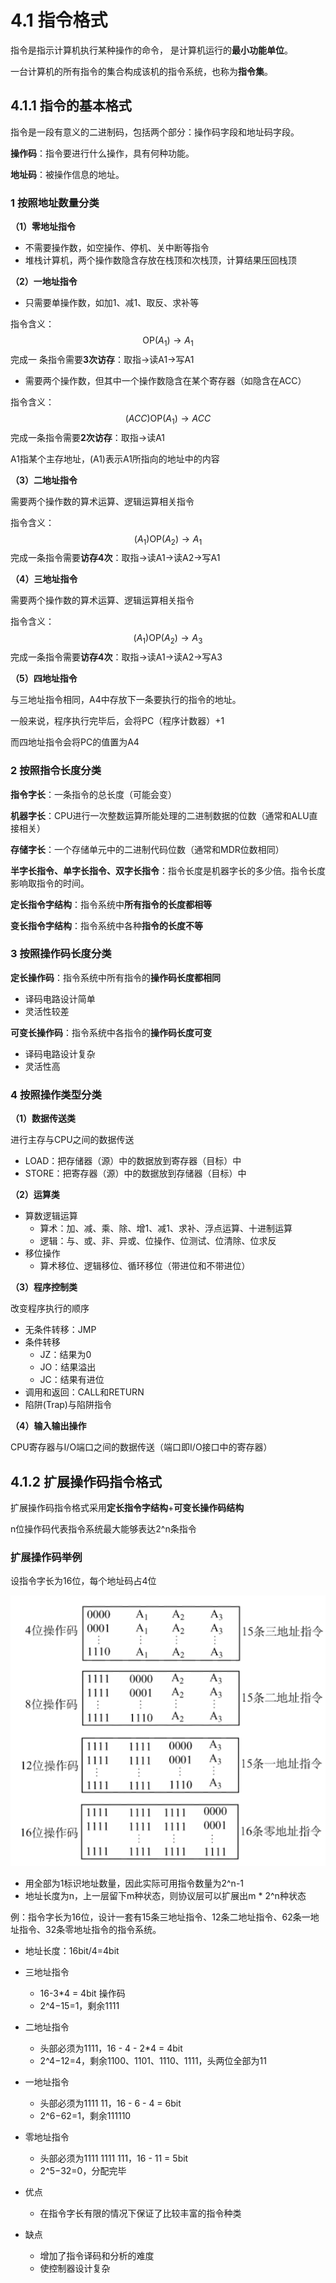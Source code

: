 # 4.1 指令格式

指令是指示计算机执行某种操作的命令， 是计算机运行的**最小功能单位**。

一台计算机的所有指令的集合构成该机的指令系统，也称为**指令集**。

## 4.1.1 指令的基本格式

指令是一段有意义的二进制码，包括两个部分：操作码字段和地址码字段。

**操作码**：指令要进行什么操作，具有何种功能。

**地址码**：被操作信息的地址。

### 1 按照地址数量分类

**（1）零地址指令**

- 不需要操作数，如空操作、停机、关中断等指令
- 堆栈计算机，两个操作数隐含存放在栈顶和次栈顶，计算结果压回栈顶

**（2）一地址指令**

- 只需要单操作数，如加1、减1、取反、求补等

指令含义：
$$
\text{OP}(A_{1})\to A_{1}
$$
完成一 条指令需要**3次访存**：取指→读A1→写A1

- 需要两个操作数，但其中一个操作数隐含在某个寄存器（如隐含在ACC）

指令含义：
$$
(ACC)\text{OP}(A_{1})\to ACC
$$
完成一条指令需要**2次访存**：取指→读A1

 A1指某个主存地址，(A1)表示A1所指向的地址中的内容 

**（3）二地址指令**

需要两个操作数的算术运算、逻辑运算相关指令

指令含义：
$$
(A_{1})\text{OP}(A_{2})\to A_{1}
$$
完成一条指令需要**访存4次**：取指→读A1→读A2→写A1

**（4）三地址指令**

需要两个操作数的算术运算、逻辑运算相关指令

指令含义：
$$
(A_{1})\text{OP}(A_{2})\to A_{3}
$$
完成一条指令需要**访存4次**：取指→读A1→读A2→写A3

**（5）四地址指令**

与三地址指令相同，A4中存放下一条要执行的指令的地址。

一般来说，程序执行完毕后，会将PC（程序计数器）+1

而四地址指令会将PC的值置为A4

### 2 按照指令长度分类

**指令字长**：一条指令的总长度（可能会变）

**机器字长**：CPU进行一次整数运算所能处理的二进制数据的位数（通常和ALU直接相关）

**存储字长**：一个存储单元中的二进制代码位数（通常和MDR位数相同）

**半字长指令、单字长指令、双字长指令**：指令长度是机器字长的多少倍。指令长度影响取指令的时间。

**定长指令字结构**：指令系统中**所有指令的长度都相等**

**变长指令字结构**：指令系统中各种**指令的长度不等**

### 3 按照操作码长度分类

**定长操作码**：指令系统中所有指令的**操作码长度都相同**

- 译码电路设计简单
- 灵活性较差

**可变长操作码**：指令系统中各指令的**操作码长度可变**

- 译码电路设计复杂
- 灵活性高

### 4 按照操作类型分类

**（1）数据传送类**

进行主存与CPU之间的数据传送

- LOAD：把存储器（源）中的数据放到寄存器（目标）中
- STORE：把寄存器（源）中的数据放到存储器（目标）中

**（2）运算类**

- 算数逻辑运算
  - 算术：加、减、乘、除、增1、减1、求补、浮点运算、十进制运算
  - 逻辑：与、或、非、异或、位操作、位测试、位清除、位求反
- 移位操作
  - 算术移位、逻辑移位、循环移位（带进位和不带进位）

**（3）程序控制类**

改变程序执行的顺序

- 无条件转移：JMP
- 条件转移
  - JZ：结果为0
  - JO：结果溢出
  - JC：结果有进位
- 调用和返回：CALL和RETURN
- 陷阱(Trap)与陷阱指令

**（4）输入输出操作**

CPU寄存器与I/O端口之间的数据传送（端口即I/O接口中的寄存器）

## 4.1.2 扩展操作码指令格式

扩展操作码指令格式采用**定长指令字结构**+**可变长操作码结构**

n位操作码代表指令系统最大能够表达2^n条指令 

### 扩展操作码举例

设指令字长为16位，每个地址码占4位

![img](https://github.com/Aye10032/ComputerOrganizationNote/raw/main/.gitbook/assets/%E6%89%A9%E5%B1%95%E6%93%8D%E4%BD%9C%E7%A0%81%E6%8C%87%E4%BB%A4%E6%A0%BC%E5%BC%8F.png)

- 用全部为1标识地址数量，因此实际可用指令数量为2^n-1
- 地址长度为n，上一层留下m种状态，则协议层可以扩展出m * 2^n种状态

例：指令字长为16位，设计一套有15条三地址指令、12条二地址指令、62条一地址指令、32条零地址指令的指令系统。

- 地址长度：16bit/4=4bit
- 三地址指令
  - 16-3*4 = 4bit 操作码
  - 2^4−15=1，剩余1111
- 二地址指令
  - 头部必须为1111，16 - 4 - 2*4 = 4bit
  - 2^4−12=4，剩余1100、1101、1110、1111，头两位全部为11
- 一地址指令
  - 头部必须为1111 11，16 - 6 - 4 = 6bit
  - 2^6−62=1，剩余111110
- 零地址指令
  - 头部必须为1111 1111 111，16 - 11 = 5bit
  - 2^5−32=0，分配完毕

- 优点
  - 在指令字长有限的情况下保证了比较丰富的指令种类
- 缺点
  - 增加了指令译码和分析的难度
  - 使控制器设计复杂